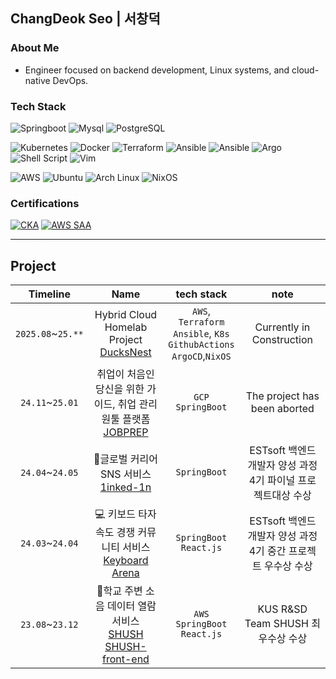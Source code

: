 ## ChangDeok Seo | 서창덕
### About Me
- Engineer focused on backend development, Linux systems, and cloud-native DevOps.
### Tech Stack
![Springboot](https://img.shields.io/badge/Springboot-6DB33F.svg?&style=flat&logo=springboot&logoColor=FFFFFF)
![Mysql](https://img.shields.io/badge/MySQL-4479A1.svg?&style=flat&logo=mysql&logoColor=FFFFFF)
![PostgreSQL](https://img.shields.io/badge/PostgreSQL-4169E1.svg?&style=flat&logo=postgresql&logoColor=FFFFFF)

![Kubernetes](https://img.shields.io/badge/Kubernetes-326CE5.svg?&style=flat&logo=kubernetes&logoColor=FFFFFF)
![Docker](https://img.shields.io/badge/Docker-2496ED.svg?&style=flat&logo=docker&logoColor=FFFFFF)
![Terraform](https://img.shields.io/badge/Terraform-844FBA.svg?&style=flat&logo=terraform&logoColor=FFFFFF)
![Ansible](https://img.shields.io/badge/Ansible-EE0000.svg?&style=flat&logo=ansible&logoColor=FFFFFF)
![Ansible](https://img.shields.io/badge/GithubActions-2088FF.svg?&style=flat&logo=githubactions&logoColor=FFFFFF)
![Argo](https://img.shields.io/badge/Argo-EF7B4D.svg?&style=flat&logo=argo&logoColor=FFFFFF)
![Shell Script](https://img.shields.io/badge/Shell_Script-black.svg?&style=flat&logo=gnubash&logoColor=FFFFFF)
![Vim](https://img.shields.io/badge/Vim-019733.svg?&style=flat&logo=vim&logoColor=FFFFFF)

![AWS](https://img.shields.io/badge/AWS-FF9900.svg?&style=flat&logo=amazonaws&logoColor=FFFFFF)
![Ubuntu](https://img.shields.io/badge/Ubuntu-E95420.svg?&style=flat&logo=ubuntu&logoColor=FFFFFF)
![Arch Linux](https://img.shields.io/badge/Arch_Linux-1793D1.svg?&style=flat&logo=archlinux&logoColor=FFFFFF)
![NixOS](https://img.shields.io/badge/NixOS-5277C3.svg?&style=flat&logo=nixos&logoColor=FFFFFF)



### Certifications
[![CKA](https://img.shields.io/badge/CNCF/LF-Certified_Kubernetes_Administrator-326CE5?style=flat&logo=kubernetes&logoColor=white)](https://www.credly.com/badges/9d578a59-310f-4147-8ad7-73158f26b2d2/public_url)
[![AWS SAA](https://img.shields.io/badge/AWS-Certified_Solutions_Architect_Associate-FF9900?style=flat)](https://www.credly.com/badges/63e46854-1f27-4156-8927-eaabe084bc71/public_url)

---
## Project
|Timeline|Name|tech stack|note|
|:---:|:---:|:---:|:---:|
|`2025.08`~`25.**`|Hybrid Cloud Homelab Project<br>[DucksNest](https://github.com/DuckOriDuck/ducksnest-homelab)|`AWS`, `Terraform`<br>`Ansible`, `K8s`<br>`GithubActions`<br> `ArgoCD`,`NixOS`|Currently in Construction|
|`24.11`~`25.01`|취업이 처음인 당신을 위한 가이드, 취업 관리 원툴 플랫폼 <br> [JOBPREP](https://github.com/JOBPREP-BE/JOBPREP-BE)|`GCP`<br>`SpringBoot`|The project has been aborted|
|`24.04`~`24.05` |📧글로벌 커리어 SNS 서비스 <br> [1inked-1n](https://github.com/Garodden/1inked-1n)|`SpringBoot`|ESTsoft 백엔드 개발자 양성 과정 4기 파이널 프로젝트대상 수상|
|`24.03`~`24.04`|💻 키보드 타자 속도 경쟁 커뮤니티 서비스 <br> [Keyboard Arena](https://github.com/Garodden/keyboard-arena)|`SpringBoot`<br>`React.js`|ESTsoft 백엔드 개발자 양성 과정 4기 중간 프로젝트 우수상 수상|
|`23.08`~`23.12`|📢학교 주변 소음 데이터 열람 서비스 <br> [SHUSH](https://github.com/Garodden/SHUSH_project) <br> [SHUSH-front-end](https://github.com/Garodden/SHUSH_frontend)|`AWS`<br>`SpringBoot`<br>`React.js`|KUS R&SD Team SHUSH 최우수상 수상|
